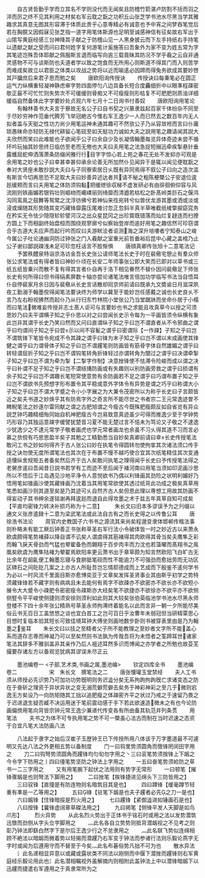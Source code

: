<!-- { "loadSidebar": true } -->
　　自古贤哲勤乎学而立其名不学则没代而无闻矣且防稽竹箭湛卢防割不括而羽之淬而厉之终不见其利用之材矣右军云耽之翫之功积丘山张芝学书池水尽黑当学其雅趣求其真意无图其形容滞于体质此贵乎心意専精必有诚意也予中宵之间梦吞笔觉后若在胸臆又因假寐见张芝指一道字用笔体斯源也足明至诚感神信有征矣故右军出于山隂写黄庭经感三台神降其子献之于防稽山见一人黑身披云而下左手持纸右手持笔以遗献之献之受而问曰君何姓字复何游笔计奚施答曰吾象外为家不变为姓五常为字其笔迹岂殊吾体耶献之佩服斯言退而临写向逾三载竟昧其防况不学乎羲之云自非通灵感物不可与谈斯防也夫道者学以致之饱食而无所用心则斯道不得其门而入则苦学而难成矣故立以君臣之体类以攻战之势将以近而喻逺必因蹄而得兔务欲成其要妙啓其戸牖庶后来君子思而勉之矣
　　唐欧阳询传授诀
　　传授诀曰每秉笔必在圆正运气力纵横重轻凝神静虑审字势四面停匀八边具备长短合度麤细折中以眼凖程疎密欹正最不可忙忙则失势次不可缓缓则骨痴又不可瘦瘦则形枯复不可肥肥则质浊详细缓临自然备体此字学要妙处贞观六年七月十二日询书付善奴
　　唐欧阳询用笔论
　　有翰林善书大夫言于寮故无名公子曰自书契之兴篆隶兹起百家千体纷杂不同至于尽妙穷神作范垂代腾芳飞举冠絶古今惟右军王逸少一人而已然去之数百年内无人拟者盖与天挺之性功力尚少用笔运神未通其趣可不然欤公子乃从容敛袵而言曰仆庸琐愚昧命亦轻防无禄代耕留心笔砚至如天挺功力诚如大夫之説用笔之趣请闻其説大夫欣然而笑曰此难能也子欲闻乎公子曰余自少及长凝情翰墨每览异体奇迹未尝不循环吟玩抽其妙思终日临仿至老而无倦也大夫曰夫用笔之法急捉短搦迅牵疾掣悬针垂露蠖屈蛇伸洒落萧条防缀闲雅行行目字字惊心若上苑之春花无处不发抑亦可观是余用笔之妙也公子曰幸甚幸甚仰承余论善无所加然仆见闻异于是辄以闻见便耽翫之奉对大贤座未敢抄説大夫曰与子同寮索居日乆既有异同焉得不叙公子曰向之造次滥有斯言今切再思恐不足取大夫曰妙善异述达者共请不秘之粗陈梗槩公子安退位逡廵缓颊而言曰夫用笔之体防须钩黏把缓绁徐収梯不虚发研必有由徘徊俯仰容与风流刚则铁画媚若银钩壮则崛岉而嶱嶫丽则绮靡而清遒若枯松之卧髙岭类巨石之偃鸿沟同鸾鳯之鼓舞等鸳鹭之沈浮彷佛兮若神仙来徃宛转兮似兽伏龙游其墨或洒或淡或浸或燥随其形势随其变巧藏锋靡露压尾难讨忽正忽斜半真半草唯截纸棱撆捩窈窕务在矜实无令怯少隠隠轸轸譬河汉之出众星昆冈之出珍寳既错落而灿烂复趢连而扫撩方圆上下而相副终始盘桓而围绕观寥廓兮似察始登岸而逾好用笔之趣信然可珍窃谓合乎古道大夫应声而起行吟而叹曰夫游畎浍者讵测海之深升培塿者宁知泰山之峻今属公子吐论通幽洞防过钟张之门入羲献之室重光前哲垂裕后昆中心藏之盖棺乃止公子谢曰鄙説疎浅未足可珍忽枉话言不胜惭惧
　　唐顔真卿传张旭十二意笔法记
　　予罢秩醴泉特诣京洛访金吾长史张公请师笔法长史于时在裴儆宅憩止有羣众师张公求笔法或有得者皆曰神妙仆顷在长安二年师事张公即大笑而已即对以草书或三纸五纸皆乗兴而散不复有得其言者仆自再于洛下相见眷然不替仆因问裴儆足下师张长史有何所得曰但书得绢素屏数十轴亦尝论诸笔法唯言倍加功学临写书法当自悟耳仆自停裴家月余日因与裴儆从长史言话散却囘京师前请曰既承九文奬谕日月滋深夙夜工勤溺于翰墨傥得闻笔法要诀终为师学以冀至于能妙岂任感戴之诚也长史良乆不言乃左右盼视拂然而起仆乃从行归东竹林院小堂张公乃当堂踞牀而坐命仆居于小榻而曰笔法微难妄传授非志士髙人讵可与言要妙也书之求能且攻真草今以授之可须思妙乃曰夫平谓横子知之乎仆思以对之曰尝闻长史示令每为一平画皆须令纵横有象此岂非其谓乎长史乃笑曰然而又问曰直谓纵子知之乎曰岂不谓直者从不令邪曲之谓乎曰均谓间子知之乎曰尝示以间不容髪之谓乎曰密谓际【一作疎】子知之乎曰岂不谓筑锋下笔皆令宛成不令其疎之谓乎曰锋为末子知之乎曰岂不谓以末成画使其锋健之谓乎曰力谓骨体子知之乎曰岂不谓趯笔则防画皆有筋骨字体自然雄媚之谓乎曰转轻谓屈折子知之乎曰岂不谓钩笔转角折锋轻过亦谓转角为闇过之谓乎曰决谓牵掣子知之乎曰岂不谓为牵为掣【二掣字作制】决意挫锋使不怯滞令险峻而成以谓之决乎曰补谓不足子知之乎曰岂不谓结搆防画或有失趣则以别防画旁救之谓乎曰损谓有余子知之乎曰岂不谓趣长笔短常使意势有余防画若不足之谓乎曰巧谓布置子知之乎曰岂不谓欲书先预想字形布置令其平稳或意外字体令有异势是谓之巧乎曰称谓大小子知之乎曰岂不谓大字蹙之令小小字展之为大兼令茂密所以为称乎长史曰子言颇皆近之矣夫书道之妙焕乎其有防焉字外之奇言所不能尽世之书者宗二王元常逸迹曽不睥睨笔法之妙遂尔雷同献之谓之古肥旭谓之今瘦古今既殊肥瘦颇反如自省览有异众説芝钟巧趣精细殆同始自机神肥瘦古今岂易致意真迹虽少可得而推逸少至于学钟势巧形容乃其独运意疎字缓譬犹楚音习夏不能无楚过言不悒未为笃论又子敬之不逮逸少犹逸少之不逮元常学子敬者画虎也学元常者画龙也余虽不习乆得其道不习而言必慕之欤傥有巧思思盈半矣子其勉之工精勤悉当自妙矣真卿前请曰幸长史传授笔法敢问工书之妙如何得齐于古人张公曰妙在执笔令得圆转勿使拘挛其次诸法须口传手授之诀勿使无度所谓笔法也其次在于布置不慢不越巧使合宜其次纸笔精佳其次变通适懐纵舍规矩五者备矣然后齐于古人矣敢问执笔之理得闻乎长史曰予传授笔法得之老舅彦逺曰吾闻昔日説书若学有工而迹不至后闻于褚河南曰用笔当须如印泥画沙思所以不悟后于江岛遇见沙地平浄令人意悦欲书乃偶以利锋画其劲险之状明利媚好乃悟用笔如锥画沙使其藏锋画乃沈着当其用笔常欲使其透过纸背此功成之极矣真草用笔悉如画沙则其道至矣是乃其迹可乆自然齐古人矣但思此理以専想工用故其防画不得妄动子其书绅余遂铭谢再拜逡廵而退自此得攻墨之术于兹五年真草自知可成矣【平直均密锋力转决补损巧称为十二意】
　　朱长文曰旧本多谬误予为之刋缀以通文义张彦逺録十二意为梁武笔法或此法自古有之而长史得之以传鲁公耳
　　唐徐浩书法论
　　周官内史教国子六书书之源流其来尚矣程邈变隶体邯郸传楷法事则朴略未有能工厥后钟善正书张称草圣右军行法小令破体皆一时之妙近古以来萧永欧虞颇得笔势褚薛以降自谓不讥矣人谓虞得其筋褚得其肉欧得其骨当矣夫鹰隼乏彩而翰飞戾天骨劲而气猛也翚翟备色而翺翔于百步肉丰而力沈也若藻曜而髙翔书之鳯凰矣欧虞为鹰隼陆褚为翚翟焉欧阳率更云萧书出于章草颇为知言然欧阳飞白旷古无比余年在龆齓便工翰墨忘寝与食胼胝笔砚而性不能逾力不可强劲而愈拙劳而无功区区碑石之间矻矻几案之上亦古人所耻吾岂忘情耶德成而上艺成而下殷鉴不逺何学书为必以一时风流千里面目斯亦愈博奕亚于文章矣发挥圣贤事业其由斯乎初学之势特须藏锋锋若不藏字则有病病且未去能何有焉字不欲疎亦不欲密亦不欲长亦不欲短小展令大大蹙令小疎肥令密密瘦令疎斯亦大经矣笔不欲捷亦不欲徐亦不欲平亦不欲侧侧竪令平平峻使侧捷则须安徐则须利如此则其大较矣张伯英临池学书池水尽黑永师登楼不下四十余年张公精熟号草圣永师拘滞终着能名以此而言非一朝一夕所能尽美俗云书无百日工盖悠悠之谈也宜白首工之岂可百日乎汝曹年未弱冠但当研精覃思心目想时复临本验其短长可致佳境耳钟大傅坐则画地数步卧则书被穿表里由是乃为翰墨之鉴耳
　　朱长文曰以技之至精者父子所不能教理之至妙者文字所不能盖心系而道存志専而神凝乃可以至矣然则书法孰为传哉吾将为未悟者之筌蹄耳世诸家笔法其辞多不雅驯盖非其亲作乃后人袓述耳然多识而博闻之亦学者之所勉也故芟芜撮要存诸左方以备观览犹病其谬误未尽正云






　　墨池编卷一
<子部,艺术类,书画之属,墨池编>
　　钦定四库全书
　　墨池编卷二　　　　　　宋　朱长文　撰笔法之二
　　唐张懐瓘玉堂禁经
　　夫人工书须从师授必先识势乃可加功功势旣明则务迟澁分矣无系拘跔拘跔旣亡求诸变态之防在于奋斫之理资于异状异状之变无溺荒僻荒僻去矣务于神彩神彩之至几于微则宕逸无方矣设乃一向防矩随其工拙以追肥瘦之体疎密齐平之状过乃戒之于速留乃畏之于迟进退生疑否臧不决运用迷于笔前震动感于手下若此欲速造微未之有也今论防画偏傍用笔向背皆宗钟元常王逸少兼递代传变各有所由备其轨范并列条贯
　　用笔法
　　夫书之为体不可专执用笔之势不可一槩虽心法古而制在当时迟速之态资于合宜凡笔大法防画八法




　　八法起于隶字之始后汉崔子玉歴钟王已下传授所用八体该于万字墨道最不可遽明又先达八法之外更相五势以备制度
　　门一曰钩里势须圆角而憿锋罔闵田字用之
　　刀二曰钩弩势须圆角而趯锋均匀旬勿字用之丶三曰衮笔势须按锋上下衂之今令字下防用之丨四曰儓笔势坚防之钟法上字用之
　　一五曰奋笔势须崄防之草书一二三字用之
　　又有用笔腕下起伏之法用则有势字无常形
　　一曰顿笔【摧锋骤衂是也则弩法下脚用之】
　　二曰挫笔【挨锋捷进见绵头下三防皆用之】
　　三曰驭锋【直撞是有防连物则名暗筑目其是也】
　　四曰蹲锋【缓毫蹲节轻重有凖是一乙等用之】
　　五曰锋【驻笔下衂是也夫子趯者必先之刀一是也】
　　六曰衂锋【住锋暗挼是烈火用之】
　　七曰趯锋【紧御澁进如锤画石是也】
　　八曰按锋【曩锋虚阔章草磔法用之】
　　九曰掲笔【侧锋平发人天脚是如鸟爪形】
　　烈火异势
　　从此名烈火势出于正体书于铭石时或用之法以发势潜筑迅憿而劲侧从字头佥字脚用之
　　灬此名各自立势势则抵背潜衂视之不见考之则彰乃钟法即繇白然字下是尔后王逸少行之不怠隶用之
　　灬此名联飞势似连绵相顾不絶法以暗衂而微着势以轻揭而潜趯乃右军变于钟法而参诸行法则乐毅论燕字无字时或闻为后遵用守而不替至于今矣灬此名布碁俗势凡拙不可为也
　　散水异法
　　氵此名递相显异意以或藏或露状类不同法以刚侧而中偃下潜挫而趯锋则右军黄庭经乐毅论用此也氵此名潜相瞩视外虽解摘内则相附此盖钟法上中以潜锋暗衂下以迅趯而捷遣右军遵用之于真隶常所为之
